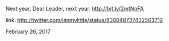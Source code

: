 Next year, Dear Leader, next year. http://bit.ly/2mtNpFA 

link: http://twitter.com/jimmylittle/status/836048737432563712 

February 26, 2017